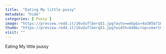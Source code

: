 ```yaml
---
title:  "Eating My little pussy"
metadate: "hide"
categories: [ Pussy ]
image: "https://preview.redd.it/16vduflberq51.jpg?auto=webp&s=4a305b71693ff0966a06a47112e17cf208abcc44"
thumb: "https://preview.redd.it/16vduflberq51.jpg?width=640&crop=smart&auto=webp&s=905df1598d4d80b1ccbcf24deaff065ddf199bb1"
visit: ""
---
```

Eating My little pussy
